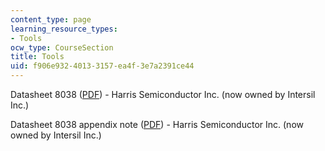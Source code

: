 ```yaml
---
content_type: page
learning_resource_types:
- Tools
ocw_type: CourseSection
title: Tools
uid: f906e932-4013-3157-ea4f-3e7a2391ce44
---
```


Datasheet 8038 ([PDF](https://www.renesas.com/us/en/www/doc/datasheet/icl8038.pdf)) - Harris Semiconductor Inc. (now owned by Intersil Inc.)

Datasheet 8038 appendix note ([PDF](http://www.intersil.com/data/an/an013.pdf)) - Harris Semiconductor Inc. (now owned by Intersil Inc.)